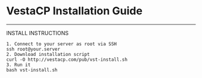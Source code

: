 # VestaCP Installation Guide
---
INSTALL INSTRUCTIONS
```
1. Connect to your server as root via SSH
ssh root@your.server
2. Download installation script
curl -O http://vestacp.com/pub/vst-install.sh
3. Run it
bash vst-install.sh
```